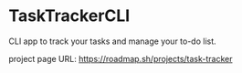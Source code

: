 # TaskTrackerCLI
CLI app to track your tasks and manage your to-do list.

project page URL: https://roadmap.sh/projects/task-tracker
